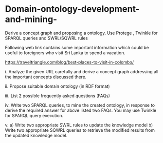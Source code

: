 # Domain-ontology-development-and-mining-
Derive a concept graph and proposing a ontology. Use Protege , Twinkle for SPARQL queries and SWRL/SQWRL rules 


Following web link contains some important information which could be useful to foreigners 
who visit Sri Lanka to spend a vacation.

https://traveltriangle.com/blog/best-places-to-visit-in-colombo/

i. Analyze the given URL carefully and derive a concept graph addressing all the important concepts discussed there. 

ii. Propose suitable domain ontology (in RDF format)

iii. List 2 possible frequently asked questions (FAQs)

iv. Write two SPARQL queries, to mine the created ontology, in response to
derive the required answer for above listed two FAQs. You may use Twinkle for SPARQL query execution.

v. 
a) Write two appropriate SWRL rules to update the knowledge model
b) Write two appropriate SQWRL queries to retrieve the modified 
results from the updated knowledge model.
